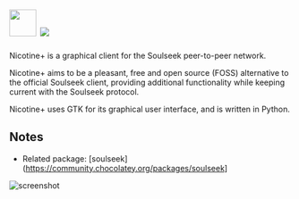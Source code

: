 # <img src="https://github.com/majkinetor/chocolatey/tree/master/nicotine-plus/icon.png" width="48" height="48"/> [![](https://img.shields.io/chocolatey/v/nicotine-plus.svg?color=red&label=nicotine-plus)](https://chocolatey.org/packages/nicotine-plus)

Nicotine+ is a graphical client for the Soulseek peer-to-peer network.

Nicotine+ aims to be a pleasant, free and open source (FOSS) alternative to the official Soulseek client, providing additional functionality while keeping current with the Soulseek protocol.

Nicotine+ uses GTK for its graphical user interface, and is written in Python.

## Notes

- Related package: [soulseek](https://community.chocolatey.org/packages/soulseek]


![screenshot](https://cdn.rawgit.com/majkinetor/chocolatey/master/nicotine-plus/screenshot.png)
